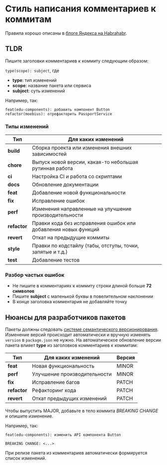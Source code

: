 # Стиль написания комментариев к коммитам

Правила хорошо описаны в [блоге Яндекса на Habrahabr](https://habr.com/ru/company/yandex/blog/431432).

## TLDR

Пишите заголовки комментариев к коммиту следующим образом:

`type(scope): subject`, где

- **type**: тип изменений
- **scope**: название пакета или сервиса
- **subject**: суть изменений

Например, так:

```
feat(edu-components): добавить компонент Button
refactor(moebius): отрефакторить PassportService
```

### Типы изменений

| Тип          | Для каких изменений                                             |
| ------------ | --------------------------------------------------------------- |
| **build**    | Сборка проекта или изменения внешних зависимостей               |
| **chore**    | Выпуск новой версии, какая-то небольшая рутинная работа         |
| **ci**       | Настройка CI и работа со скриптами                              |
| **docs**     | Обновление документации                                         |
| **feat**     | Добавление новой функциональности                               |
| **fix**      | Исправление ошибок                                              |
| **perf**     | Изменения направленные на улучшение производительности          |
| **refactor** | Правки кода без исправления ошибок или добавления новых функций |
| **revert**   | Откат на предыдущие коммиты                                     |
| **style**    | Правки по кодстайлу (табы, отступы, точки, запятые и т.д.)      |
| **test**     | Добавление тестов                                               |

### Разбор частых ошибок

- Не пишите в комментариях к коммиту строки длиной больше **72 символов**
- Пишите **subject** с маленькой буквы в повелительном наклонении
- В конце заголовка комментария не добавляйте точку

## Нюансы для разработчиков пакетов

Пакеты должны следовать [системе семантического версионирования](https://semver.org). Изменение версий происходит автоматически и вручную изменять `version` в `package.json` не нужно. На автоматическое обновление версии пакета влияет **type** из заголовков комментариев к коммитам:

| Тип          | Для каких изменений          | Версия |
| ------------ | ---------------------------- | ------ |
| **feat**     | Новая функциональность       | MINOR  |
| **perf**     | Улучшение производительности | MINOR  |
| **fix**      | Исправление багов            | PATCH  |
| **refactor** | Рефакторинг кода             | PATCH  |
| **revert**   | Откат предыдущих изменений   | PATCH  |

Чтобы выпустить MAJOR, добавьте в тело коммита _BREAKING CHANGE_ и опишите изменение.

Например, так:

```
feat(edu-components): изменить API компонента Button

BREAKING CHANGE: <...>
```

При релизе пакета из комментариев автоматически формируется список изменений.
